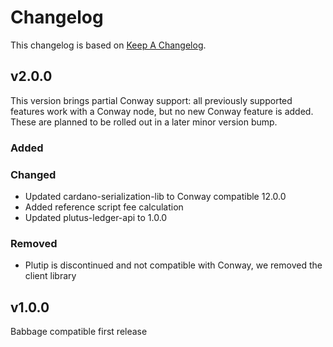 # Changelog

This changelog is based on [Keep A
Changelog](https://keepachangelog.com/en/1.1.0).

## v2.0.0

This version brings partial Conway support: all previously supported features
work with a Conway node, but no new Conway feature is added. These are planned
to be rolled out in a later minor version bump.

### Added

### Changed

- Updated cardano-serialization-lib to Conway compatible 12.0.0
- Added reference script fee calculation
- Updated plutus-ledger-api to 1.0.0

### Removed

- Plutip is discontinued and not compatible with Conway, we removed the client library

## v1.0.0

Babbage compatible first release
